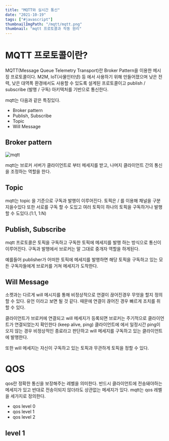 ```yaml
---
title: "MQTT와 실시간 통신"
date: "2021-10-19"
tags: ["#javascript"]
thumbnailImgPath: "/mqtt/mqtt.png"
thumbnail: "mqtt 프로토콜과 작동 원리"
---
```


# MQTT 프로토콜이란?

MQTT(Message Queue Telemetry Transport)란 Broker Pattern을 이용한 메시징 프로토콜이다. M2M, IoT(사물인터넷) 등 에서 사용하기 위해 만들어졌으며 낮은 전력, 낮은 대역폭 환경에서도 사용할 수 있도록 설계된 프로토콜이고 publish / subscribe (발행 / 구독) 아키텍처를 기반으로 통신한다.

mqtt는 다음과 같은 특징있다.

- Broker pattern
- Publish, Subscribe
- Topic
- Will Message

## Broker pattern

![mqtt](https://miro.medium.com/max/1170/1*lKWgSNIYc1Pil5FFoAHMkA.png)

mqtt는 브로커 서버가 클라이언트로 부터 메세지를 받고, 나머지 클라이언트 간의 통신을 조정하는 역할을 한다.

## Topic

mqtt는 topic 을 기준으로 구독과 발행이 이루어진다. 토픽은 / 를 이용해 채널을 구분 지을수있다 또한 서로를 구독 할 수 도있고 여러 토픽이 하나의 토픽을 구독하거나 발행 할 수 도있다.(1:1, 1:N)

## Publish, Subscribe

mqtt 프로토콜은 토픽을 구독하고 구독한 토픽에 메세지를 발행 하는 방식으로 통신이 이루어진다. 구독과 발행에서 브로커는 말 그대로 중개자 역할을 하게된다.

예를들어 publisher가 어떠한 토픽에 메세지를 발행하면 해당 토픽을 구독하고 있는 모든 구독자들에게 브로커를 거쳐 메세지가 도착한다.

## Will Message

소켓과는 다르게 will 메시지를 통해 비정상적으로 연결이 끊어진경우 무엇을 할지 정의 할 수 있다. 유언 이라고 보면 될 것 같다. 때문에 연결이 끊어진 경우 빠르게 조치를 취할 수 있다.

클라이언트가 브로커에 연결되고 will 메세지가 등록되면 브로커는 주기적으로 클라이언트가 연결되었는지 확인한다 (keep alive, ping) 클라이언트에 에서 일정시간 ping이 오지 않는 경우 비정상적인 종료라고 판단하고 will 메세지를 구독하고 있는 클라이언트에 발행한다.

또한 will 메세지는 자신이 구독하고 있는 토픽과 무관하게 토픽을 정할 수 있다.

# QOS

qos란 정확한 통신을 보장해주는 레벨을 의미한다. 반드시 클라이언트에 전송돼야하는 메세지가 있고 반대로 전송이되지 않더라도 상관없는 메세지가 있다. mqtt는 qos 레벨을 세가지로 정의한다.

- qos level 0
- qos level 1
- qos level 2

## level 1
